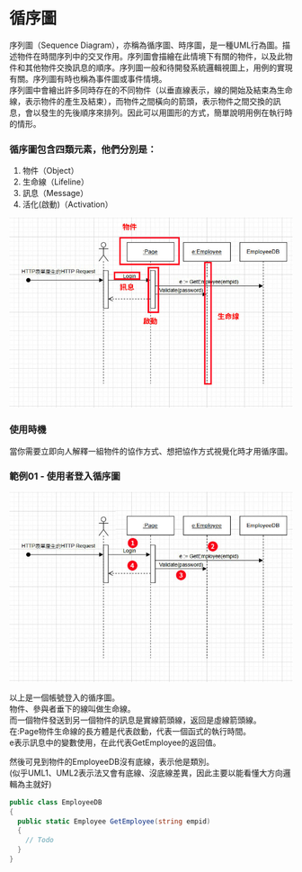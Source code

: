 # 循序圖
序列圖（Sequence Diagram），亦稱為循序圖、時序圖，是一種UML行為圖。描述物件在時間序列中的交叉作用。序列圖會描繪在此情境下有關的物件，以及此物件和其他物件交換訊息的順序。序列圖一般和待開發系統邏輯視圖上，用例的實現有關。序列圖有時也稱為事件圖或事件情境。   
序列圖中會繪出許多同時存在的不同物件（以垂直線表示，線的開始及結束為生命線，表示物件的產生及結束），而物件之間橫向的箭頭，表示物件之間交換的訊息，會以發生的先後順序來排列。因此可以用圖形的方式，簡單說明用例在執行時的情形。 

### 循序圖包含四類元素，他們分別是： 
1. 物件（Object）
2. 生命線（Lifeline）
3. 訊息（Message）
4. 活化(啟動)（Activation）

![image](/循序圖/assets/1.jpg)

### 使用時機
當你需要立即向人解釋一組物件的協作方式、想把協作方式視覺化時才用循序圖。

### 範例01 - 使用者登入循序圖
![image](/循序圖/assets/3.jpg)


以上是一個帳號登入的循序圖。  
物件、參與者垂下的線叫做生命線。  
而一個物件發送到另一個物件的訊息是實線箭頭線，返回是虛線箭頭線。  
在:Page物件生命線的長方體是代表啟動，代表一個函式的執行時間。  
e表示訊息中的變數使用，在此代表GetEmployee的返回值。

然後可見到物件的EmployeeDB沒有底線，表示他是類別。  
(似乎UML1、UML2表示法又會有底線、沒底線差異，因此主要以能看懂大方向邏輯為主就好)  

```csharp
public class EmployeeDB
{
  public static Employee GetEmployee(string empid)
  {
    // Todo
  }
}
```
